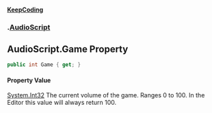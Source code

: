 #### [KeepCoding](index.md 'index')
### [](.md '').[AudioScript](AudioScript.md 'AudioScript')
## AudioScript.Game Property
```csharp
public int Game { get; }
```
#### Property Value
[System.Int32](https://docs.microsoft.com/en-us/dotnet/api/System.Int32 'System.Int32')
The current volume of the game. Ranges 0 to 100. In the Editor this value will always return 100.  
